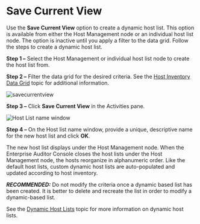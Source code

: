 # Save Current View

Use the **Save Current View** option to create a dynamic host list. This option is available from
either the Host Management node or an individual host list node. The option is inactive until you
apply a filter to the data grid. Follow the steps to create a dynamic host list.

**Step 1 –** Select the Host Management or individual host list node to create the host list from.

**Step 2 –** Filter the data grid for the desired criteria. See the
[Host Inventory Data Grid](/docs/accessanalyzer/11.6/enterpriseauditor/admin/hostmanagement/datagrid.md)
topic for additional information.

![savecurrentview](/img/versioned_docs/enterpriseauditor_11.6/enterpriseauditor/admin/hostmanagement/actions/savecurrentview.webp)

**Step 3 –** Click **Save Current View** in the Activities pane.

![Host List name window](/img/versioned_docs/enterpriseauditor_11.6/enterpriseauditor/admin/hostmanagement/actions/hostlistname.webp)

**Step 4 –** On the Host list name window, provide a unique, descriptive name for the new host list
and click **OK**.

The new host list displays under the Host Management node. When the Enterprise Auditor Console
closes the host lists under the Host Management node, the hosts reorganize in alphanumeric order.
Like the default host lists, custom dynamic host lists are auto-populated and updated according to
host inventory.

**_RECOMMENDED:_** Do not modify the criteria once a dynamic based list has been created. It is
better to delete and recreate the list in order to modify a dynamic-based list.

See the
[Dynamic Host Lists](/docs/accessanalyzer/11.6/enterpriseauditor/admin/hostmanagement/lists.md#dynamic-host-lists)
topic for more information on dynamic host lists.

